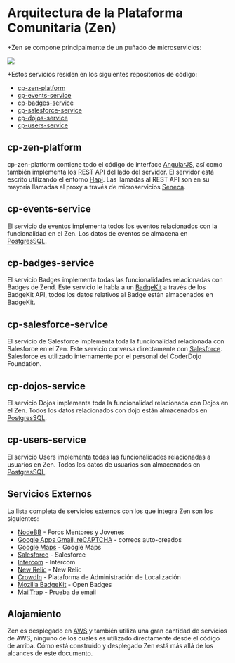 # Arquitectura de la Plataforma Comunitaria (Zen)

+Zen se compone principalmente de un puñado de microservicios:

![](services-2.png)

+Estos servicios residen en los siguientes repositorios de código:

* [cp-zen-platform](https://github.com/CoderDojo/cp-zen-platform)
* [cp-events-service](https://github.com/CoderDojo/cp-events-service)
* [cp-badges-service](https://github.com/CoderDojo/cp-badges-service)
* [cp-salesforce-service](https://github.com/CoderDojo/cp-salesforce-service)
* [cp-dojos-service](https://github.com/CoderDojo/cp-dojos-service)
* [cp-users-service](https://github.com/CoderDojo/cp-users-service)

## cp-zen-platform

cp-zen-platform contiene todo el código de interface [AngularJS](https://angularjs.org/), así como también implementa los REST API del lado del servidor. El servidor está escrito utilizando el entorno [Hapi](http://hapijs.com/). Las llamadas al REST API son en su mayoría llamadas al proxy a través de microservicios [Seneca](http://senecajs.org/).

## cp-events-service

El servicio de eventos implementa todos los eventos relacionados con la funcionalidad en el Zen. Los datos de eventos se almacena en [PostgresSQL](http://www.postgresql.org/).

## cp-badges-service

El servicio Badges implementa todas las funcionalidades relacionadas con Badges de Zend. Este servicio le habla a un [BadgeKit](http://badgekit.openbadges.org) a través de los BadgeKit API, todos los datos relativos al Badge están almacenados en BadgeKit.

## cp-salesforce-service

El servicio de Salesforce implementa toda la funcionalidad relacionada con Salesforce en el Zen. Este servicio conversa directamente con [Salesforce](https://developer.salesforce.com/). Salesforce es utilizado internamente por el personal del CoderDojo Foundation.

## cp-dojos-service

El servicio Dojos implementa toda la funcionalidad relacionada con Dojos en el Zen. Todos los datos relacionados con dojo están almacenados en [PostgresSQL](http://www.postgresql.org/).

## cp-users-service

El servicio Users implementa todas las funcionalidades relacionadas a usuarios en Zen. Todos los datos de usuarios son almacenados en [PostgresSQL](http://www.postgresql.org/).

## Servicios Externos

La lista completa de servicios externos con los que integra Zen son los siguientes:

* [NodeBB](https://nodebb.org/) - Foros Mentores y Jovenes
* [Google Apps Gmail, reCAPTCHA](https://developers.google.com/) - correos auto-creados
* [Google Maps](https://maps.google.com) - Google Maps
* [Salesforce](https://www.salesforce.com/) - Salesforce
* [Intercom](https://www.intercom.io/) - Intercom
* [New Relic](http://newrelic.com/) - New Relic
* [CrowdIn](https://crowdin.com/project/zen-community-platform) - Plataforma de Administración de Localización
* [Mozilla BadgeKit](http://badgekit.openbadges.org/) - Open Badges
* [MailTrap](https://mailtrap.io/) - Prueba de email

## Alojamiento

Zen es desplegado en [AWS](http://aws.amazon.com/) y también utiliza una gran cantidad de servicios de AWS, ninguno de los cuales es utilizado directamente desde el código de arriba. Cómo está construído y desplegado Zen está más allá de los alcances de este documento.
